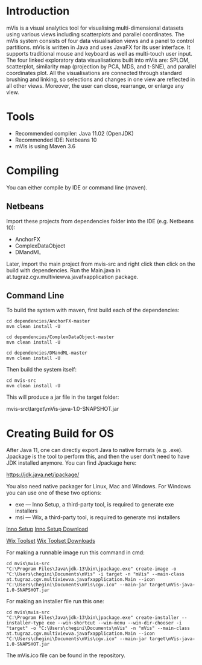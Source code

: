 # Introduction

mVis is a visual analytics tool for visualising multi-dimensional datasets using various views including scatterplots and parallel coordinates.
The mVis system consists of four data visualisation views and a panel to control partitions. mVis is written in Java and uses JavaFX for its user interface.
It supports traditional mouse and keyboard as well as multi-touch user input. The four linked exploratory data visualisations built into mVis are: SPLOM, scatterplot, similarity map (projection by PCA, MDS, and t-SNE), and parallel
coordinates plot. All the visualisations are connected through standard brushing and linking, so selections and changes in one view are reflected in all other views.
Moreover, the user can close, rearrange, or enlarge any view.

# Tools

  - Recommended compiler: Java 11.02 (OpenJDK)
  - Recommended IDE: Netbeans 10
  - mVis is using Maven 3.6

# Compiling

You can either compile by IDE or command line (maven).

## Netbeans

Import these projects from dependencies folder into the IDE (e.g. Netbeans 10):
  - AnchorFX
  - ComplexDataObject
  - DMandML

Later, import the main project from mvis-src and right click then click on the build with dependencies. Run the Main.java in at.tugraz.cgv.multiviewva.javafxapplication package.

## Command Line

To build the system with maven, first build each of the dependencies:

```
cd dependencies/AnchorFX-master
mvn clean install -U
```

```
cd dependencies/ComplexDataObject-master
mvn clean install -U
```

```
cd dependencies/DMandML-master
mvn clean install -U
```

Then build the system itself:

```
cd mvis-src
mvn clean install -U
```

This will produce a jar file in the target folder:

  mvis-src\target\mVis-java-1.0-SNAPSHOT.jar

# Creating Build for OS

After Java 11, one can directly export Java to native formats (e.g. .exe). Jpackage is the tool to perform this, and then the user don't need to have JDK installed anymore. You can find Jpackage here:

https://jdk.java.net/jpackage/

You also need native packager for Linux, Mac and Windows. For Windows you can use one of these two options:

- exe — Inno Setup, a third-party tool, is required to generate exe installers
- msi — Wix, a third-party tool, is required to generate msi installers

[Inno Setup](http://www.jrsoftware.org/isinfo.php)
[Inno Setup Download](http://www.jrsoftware.org/isdl.php)

[Wix Toolset](http://wixtoolset.org)
[Wix Toolset Downloads](http://wixtoolset.org/releases/)

For making a runnable image run this command in cmd:

```
cd mvis\mvis-src
"C:\Program Files\Java\jdk-13\bin\jpackage.exe" create-image -o "C:\Users\chegini\Documents\mVis" -i target -n "mVis" --main-class at.tugraz.cgv.multiviewva.javafxapplication.Main --icon "C:\Users\chegini\Documents\mVis\cgv.ico" --main-jar target\mVis-java-1.0-SNAPSHOT.jar
```

For making an installer file run this one:

```
cd mvis\mvis-src
"C:\Program Files\Java\jdk-13\bin\jpackage.exe" create-installer --installer-type exe --win-shortcut --win-menu --win-dir-chooser -i "target" -o "C:\Users\chegini\Documents\mVis" -n "mVis" --main-class at.tugraz.cgv.multiviewva.javafxapplication.Main --icon "C:\Users\chegini\Documents\mVis\cgv.ico" --main-jar target\mVis-java-1.0-SNAPSHOT.jar
```

The mVis.ico file can be found in the repository.